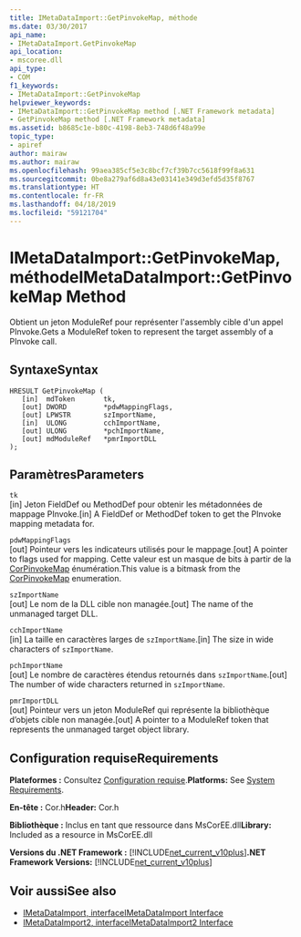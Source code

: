 ```yaml
---
title: IMetaDataImport::GetPinvokeMap, méthode
ms.date: 03/30/2017
api_name:
- IMetaDataImport.GetPinvokeMap
api_location:
- mscoree.dll
api_type:
- COM
f1_keywords:
- IMetaDataImport::GetPinvokeMap
helpviewer_keywords:
- IMetaDataImport::GetPinvokeMap method [.NET Framework metadata]
- GetPinvokeMap method [.NET Framework metadata]
ms.assetid: b8685c1e-b80c-4198-8eb3-748d6f48a99e
topic_type:
- apiref
author: mairaw
ms.author: mairaw
ms.openlocfilehash: 99aea385cf5e3c8bcf7cf39b7cc5618f99f8a631
ms.sourcegitcommit: 0be8a279af6d8a43e03141e349d3efd5d35f8767
ms.translationtype: HT
ms.contentlocale: fr-FR
ms.lasthandoff: 04/18/2019
ms.locfileid: "59121704"
---
```

# <a name="imetadataimportgetpinvokemap-method"></a><span data-ttu-id="9c07b-102">IMetaDataImport::GetPinvokeMap, méthode</span><span class="sxs-lookup"><span data-stu-id="9c07b-102">IMetaDataImport::GetPinvokeMap Method</span></span>
<span data-ttu-id="9c07b-103">Obtient un jeton ModuleRef pour représenter l'assembly cible d'un appel PInvoke.</span><span class="sxs-lookup"><span data-stu-id="9c07b-103">Gets a ModuleRef token to represent the target assembly of a PInvoke call.</span></span>  
  
## <a name="syntax"></a><span data-ttu-id="9c07b-104">Syntaxe</span><span class="sxs-lookup"><span data-stu-id="9c07b-104">Syntax</span></span>  
  
```  
HRESULT GetPinvokeMap (  
   [in]  mdToken       tk,  
   [out] DWORD         *pdwMappingFlags,  
   [out] LPWSTR        szImportName,  
   [in]  ULONG         cchImportName,  
   [out] ULONG         *pchImportName,  
   [out] mdModuleRef   *pmrImportDLL  
);  
```  
  
## <a name="parameters"></a><span data-ttu-id="9c07b-105">Paramètres</span><span class="sxs-lookup"><span data-stu-id="9c07b-105">Parameters</span></span>  
 `tk`  
 <span data-ttu-id="9c07b-106">[in] Jeton FieldDef ou MethodDef pour obtenir les métadonnées de mappage PInvoke.</span><span class="sxs-lookup"><span data-stu-id="9c07b-106">[in] A FieldDef or MethodDef token to get the PInvoke mapping metadata for.</span></span>  
  
 `pdwMappingFlags`  
 <span data-ttu-id="9c07b-107">[out] Pointeur vers les indicateurs utilisés pour le mappage.</span><span class="sxs-lookup"><span data-stu-id="9c07b-107">[out] A pointer to flags used for mapping.</span></span> <span data-ttu-id="9c07b-108">Cette valeur est un masque de bits à partir de la [CorPinvokeMap](../../../../docs/framework/unmanaged-api/metadata/corpinvokemap-enumeration.md) énumération.</span><span class="sxs-lookup"><span data-stu-id="9c07b-108">This value is a bitmask from the [CorPinvokeMap](../../../../docs/framework/unmanaged-api/metadata/corpinvokemap-enumeration.md) enumeration.</span></span>  
  
 `szImportName`  
 <span data-ttu-id="9c07b-109">[out] Le nom de la DLL cible non managée.</span><span class="sxs-lookup"><span data-stu-id="9c07b-109">[out] The name of the unmanaged target DLL.</span></span>  
  
 `cchImportName`  
 <span data-ttu-id="9c07b-110">[in] La taille en caractères larges de `szImportName`.</span><span class="sxs-lookup"><span data-stu-id="9c07b-110">[in] The size in wide characters of `szImportName`.</span></span>  
  
 `pchImportName`  
 <span data-ttu-id="9c07b-111">[out] Le nombre de caractères étendus retournés dans `szImportName`.</span><span class="sxs-lookup"><span data-stu-id="9c07b-111">[out] The number of wide characters returned in `szImportName`.</span></span>  
  
 `pmrImportDLL`  
 <span data-ttu-id="9c07b-112">[out] Pointeur vers un jeton ModuleRef qui représente la bibliothèque d’objets cible non managée.</span><span class="sxs-lookup"><span data-stu-id="9c07b-112">[out] A pointer to a ModuleRef token that represents the unmanaged target object library.</span></span>  
  
## <a name="requirements"></a><span data-ttu-id="9c07b-113">Configuration requise</span><span class="sxs-lookup"><span data-stu-id="9c07b-113">Requirements</span></span>  
 <span data-ttu-id="9c07b-114">**Plateformes :** Consultez [Configuration requise](../../../../docs/framework/get-started/system-requirements.md).</span><span class="sxs-lookup"><span data-stu-id="9c07b-114">**Platforms:** See [System Requirements](../../../../docs/framework/get-started/system-requirements.md).</span></span>  
  
 <span data-ttu-id="9c07b-115">**En-tête :** Cor.h</span><span class="sxs-lookup"><span data-stu-id="9c07b-115">**Header:** Cor.h</span></span>  
  
 <span data-ttu-id="9c07b-116">**Bibliothèque :** Inclus en tant que ressource dans MsCorEE.dll</span><span class="sxs-lookup"><span data-stu-id="9c07b-116">**Library:** Included as a resource in MsCorEE.dll</span></span>  
  
 <span data-ttu-id="9c07b-117">**Versions du .NET Framework :** [!INCLUDE[net_current_v10plus](../../../../includes/net-current-v10plus-md.md)]</span><span class="sxs-lookup"><span data-stu-id="9c07b-117">**.NET Framework Versions:** [!INCLUDE[net_current_v10plus](../../../../includes/net-current-v10plus-md.md)]</span></span>  
  
## <a name="see-also"></a><span data-ttu-id="9c07b-118">Voir aussi</span><span class="sxs-lookup"><span data-stu-id="9c07b-118">See also</span></span>

- [<span data-ttu-id="9c07b-119">IMetaDataImport, interface</span><span class="sxs-lookup"><span data-stu-id="9c07b-119">IMetaDataImport Interface</span></span>](../../../../docs/framework/unmanaged-api/metadata/imetadataimport-interface.md)
- [<span data-ttu-id="9c07b-120">IMetaDataImport2, interface</span><span class="sxs-lookup"><span data-stu-id="9c07b-120">IMetaDataImport2 Interface</span></span>](../../../../docs/framework/unmanaged-api/metadata/imetadataimport2-interface.md)
